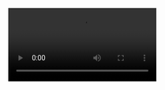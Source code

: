 <video controls class="cover" autoplay="true">
  <source src="../assets/add_to_serie.webm" type="video/webm">
</video>
